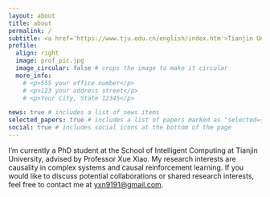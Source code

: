 ```yaml
---
layout: about
title: about
permalink: /
subtitle: <a href='https://www.tju.edu.cn/english/index.htm'>Tianjin University</a>. No.135 Yaguan Road, Haihe Education Park, Tianjin, 300350
profile:
  align: right
  image: prof_pic.jpg
  image_circular: false # crops the image to make it circular
  more_info: 
    # <p>555 your office number</p>
    # <p>123 your address street</p>
    # <p>Your City, State 12345</p>

news: true # includes a list of news items
selected_papers: true # includes a list of papers marked as "selected={true}"
social: true # includes social icons at the bottom of the page
---
```

I’m currently a PhD student at the School of Intelligent Computing at Tianjin University, advised by Professor Xue Xiao. My research interests are causality in complex systems and causal reinforcement learning. If you would like to discuss potential collaborations or shared research interests, feel free to contact me at [yxn9191@gmail.com](mailto:yxn9191@gmail.com).
